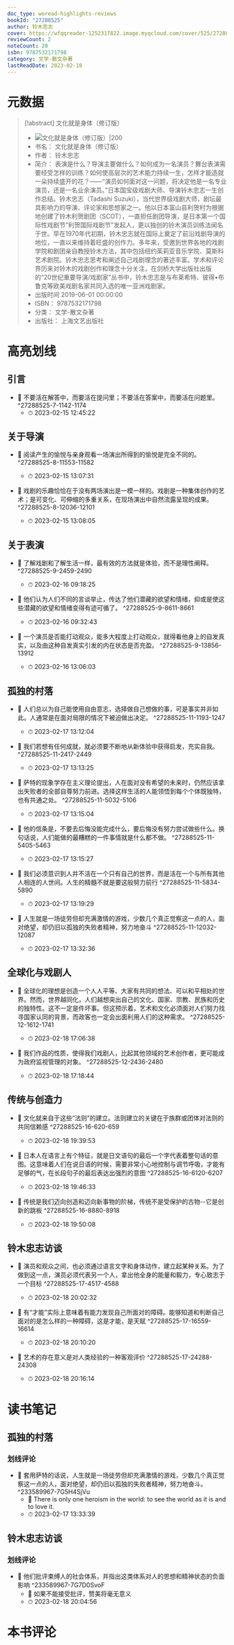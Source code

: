 ```yaml
---
doc_type: weread-highlights-reviews
bookId: "27288525"
author: 铃木忠志
cover: https://wfqqreader-1252317822.image.myqcloud.com/cover/525/27288525/t7_27288525.jpg
reviewCount: 2
noteCount: 20
isbn: 9787532171798
category: 文学-散文杂著
lastReadDate: 2023-02-18
---
```

# 元数据
> [!abstract] 文化就是身体（修订版）
> - ![ 文化就是身体（修订版）|200](https://wfqqreader-1252317822.image.myqcloud.com/cover/525/27288525/t7_27288525.jpg)
> - 书名： 文化就是身体（修订版）
> - 作者： 铃木忠志
> - 简介： 表演是什么？导演主要做什么？如何成为一名演员？舞台表演需要经受怎样的训练？如何使高层次的艺术能力持续一生，怎样才能造就一朵持续盛开的花？——“演员如何面对这一问题，将决定他是一名专业演员，还是一名业余演员。”日本国宝级戏剧大师、导演铃木忠志一生创作总结。铃木忠志（Tadashi Suzuki），当代世界级戏剧大师，剧坛最具影响力的导演、评论家和思想家之一。他以日本富山县利贺村为根据地创建了铃木利贺剧团（SCOT），一直担任剧团导演，是日本第一个国际性戏剧节“利贺国际戏剧节”发起人，更以独创的铃木演员训练法闻名于世。早在1970年代初期，铃木忠志就在国际上奠定了前沿戏剧导演的地位，一直以来维持着旺盛的创作力。多年来，受邀到世界各地的戏剧学院和剧团亲自教授铃木方法，其中包括纽约茱莉亚音乐学院、莫斯科艺术剧院。铃木忠志思考和阐述自己戏剧理念的著述丰富。学术和评论界历来对铃木的戏剧创作和理念十分关注，在剑桥大学出版社出版的“20世纪重要导演/戏剧家”丛书中，铃木忠志是与布莱希特、彼得•布鲁克等欧美戏剧名家共同入选的唯一亚洲戏剧家。
> - 出版时间 2019-06-01 00:00:00
> - ISBN： 9787532171798
> - 分类： 文学-散文杂著
> - 出版社： 上海文艺出版社

# 高亮划线

## 引言


- 📌 不要活在解答中，而要活在提问里；不要活在答案中，而要活在问题里。 ^27288525-7-1142-1174
    - ⏱ 2023-02-15 12:45:22 
## 关于导演


- 📌 阅读产生的愉悦与亲身观看一场演出所得到的愉悦是完全不同的。 ^27288525-8-11553-11582
    - ⏱ 2023-02-15 13:07:31 

- 📌 戏剧的乐趣恰恰在于没有两场演出是一模一样的。戏剧是一种集体创作的艺术；是可变化、可伸缩的多重关系，在现场演出中自然流露呈现的成果。 ^27288525-8-12036-12101
    - ⏱ 2023-02-15 13:08:05 
## 关于表演


- 📌 了解戏剧和了解生活一样，最有效的方法就是体验，而不是理性阐释。 ^27288525-9-2459-2490
    - ⏱ 2023-02-16 09:18:25 

- 📌 他们认为人们不同的言谈举止，传达了他们潜藏的欲望和情绪，抑或是使这些潜藏的欲望和情绪变得有迹可循了。 ^27288525-9-8611-8661
    - ⏱ 2023-02-16 09:32:43 

- 📌 一个演员是否能打动观众，能多大程度上打动观众，就得看他身上的自发真实，以及由这种自发真实引发的内在状态是否充盈。 ^27288525-9-13856-13912
    - ⏱ 2023-02-16 13:06:03 
## 孤独的村落


- 📌 人们总以为自己能使用自由意志，选择做自己想做的事，可是事实并非如此。人通常是在面对局限的情况下被迫做出决定。 ^27288525-11-1193-1247
    - ⏱ 2023-02-17 13:12:04 

- 📌 我们若想有任何成就，就必须要不断地从新体验中获得启发，充实自我。 ^27288525-11-2417-2449
    - ⏱ 2023-02-17 13:13:25 

- 📌 萨特的现象学存在主义理论提出，人在面对没有希望的未来时，仍然应该拿出失败者的全部自尊努力前进。选择这样生活的人能领悟到每个个体既独特，也有共通之处。 ^27288525-11-5032-5106
    - ⏱ 2023-02-17 13:15:04 

- 📌 他的信条是，不要去后悔没能完成什么，要后悔没有努力尝试做些什么。换句话说，人们能做的最糟糕的一件事情就是什么都不做。 ^27288525-11-5405-5463
    - ⏱ 2023-02-17 13:15:27 

- 📌 我们必须意识到人并不活在一个只有自己的世界，而是活在一个与所有其他人相连的人世间。人生的精髓不就是要这般努力前行 ^27288525-11-5834-5890
    - ⏱ 2023-02-17 13:19:29 

- 📌 人生就是一场徒劳但却充满激情的游戏，少数几个真正觉察这一点的人，面对绝望，却仍旧以孤独的失败者精神，努力地奋斗 ^27288525-11-12032-12087
    - ⏱ 2023-02-17 13:32:36 
## 全球化与戏剧人


- 📌 全球化的理想是创造一个人人平等、大家有共同的想法、可以和平相处的世界。然而，世界越同化，人们越想突出自己的文化、国家、宗教、民族和历史的独特性。这不一定是件坏事。但这预示着，艺术和文化必须面对人们努力找寻国家认同的背景，而政客也一定会出面利用人们的这种需求。 ^27288525-12-1612-1741
    - ⏱ 2023-02-18 17:06:38 

- 📌 我们作品的性质，使得我们戏剧人，比起其他领域的艺术创作者，更可能成为政府监视管理的对象。 ^27288525-12-2436-2480
    - ⏱ 2023-02-18 17:18:44 
## 传统与创造力


- 📌 文化就来自于这些“法则”的建立。法则建立的关键在于族群或团体对法则的共同信赖感 ^27288525-16-620-659
    - ⏱ 2023-02-18 19:39:53 

- 📌 日本人在语言上有个特征，就是日文语句的最后一个字代表着整句话的意图。这意味着人们在说日语的时候，需要非常小心地控制与调节呼吸，才能有足够的气，在长段句子的最后表达出强烈的意图 ^27288525-16-6120-6207
    - ⏱ 2023-02-18 19:46:33 

- 📌 传统是我们迈向创造和迈向新事物的阶梯，传统不是受保护的古物--它是创新的跳板 ^27288525-16-8880-8918
    - ⏱ 2023-02-18 19:50:08 
## 铃木忠志访谈


- 📌 演员和观众之间，也必须通过语言文字和身体动作，建立起某种关系。为了做到这一点，演员必须代表另一个人，拿出他全身的能量和毅力，专心致志于一个目标 ^27288525-17-4517-4588
    - ⏱ 2023-02-18 20:02:32 

- 📌 有“才能”实际上意味着有能力发现自己所面对的障碍。能够知道和判断自己面对的是怎么样的一种障碍，这是才能，是天赋 ^27288525-17-16559-16614
    - ⏱ 2023-02-18 20:10:20 

- 📌 艺术的存在意义是对人类经验的一种客观评价 ^27288525-17-24288-24308
    - ⏱ 2023-02-18 20:16:14 
# 读书笔记

## 孤独的村落

### 划线评论
- 📌 套用萨特的话说，人生就是一场徒劳但却充满激情的游戏，少数几个真正觉察这一点的人，面对绝望，却仍旧以孤独的失败者精神，努力地奋斗。  ^233589967-7G5H4SjVu
    - 💭 There is only one heroism in the world: to see the world as it is and to love it.
    - ⏱ 2023-02-17 13:33:39
   
## 铃木忠志访谈

### 划线评论
- 📌 他们批评束缚人的社会体系，并指出这类体系对人的思想和精神状态的负面影响  ^233589967-7G7D0SvoF
    - 💭 如果不能接受批评，赞美将毫无意义
    - ⏱ 2023-02-18 20:04:56
   
# 本书评论
